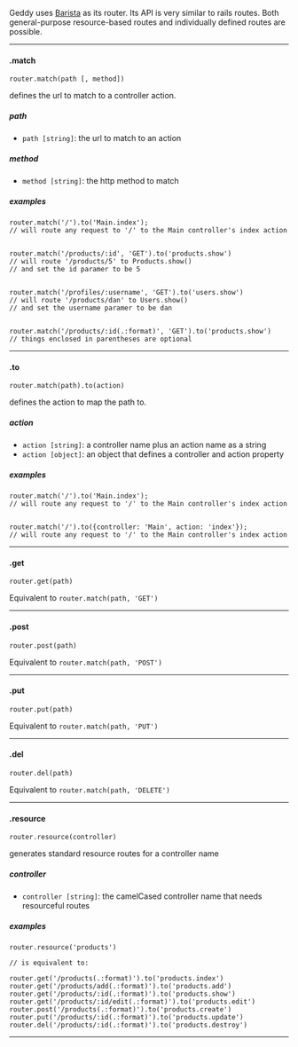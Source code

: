 Geddy uses [Barista](http://github.com/kieran/barista) as its router. Its API is very similar to rails routes. Both general-purpose resource-based routes and individually defined routes are possible.

* * *

#### .match
`router.match(path [, method])`

defines the url to match to a controller action.

##### path
- `path [string]`: the url to match to an action

##### method
- `method [string]`: the http method to match

##### examples
```
router.match('/').to('Main.index');
// will route any request to '/' to the Main controller's index action


router.match('/products/:id', 'GET').to('products.show')
// will route '/products/5' to Products.show()
// and set the id paramer to be 5


router.match('/profiles/:username', 'GET').to('users.show')
// will route '/products/dan' to Users.show()
// and set the username paramer to be dan


router.match('/products/:id(.:format)', 'GET').to('products.show')
// things enclosed in parentheses are optional
```

* * *

#### .to
`router.match(path).to(action)`

defines the action to map the path to.

##### action
- `action [string]`: a controller name plus an action name as a string
- `action [object]`: an object that defines a controller and action property

##### examples
```
router.match('/').to('Main.index');
// will route any request to '/' to the Main controller's index action


router.match('/').to({controller: 'Main', action: 'index'});
// will route any request to '/' to the Main controller's index action
```

* * *

#### .get
`router.get(path)`

Equivalent to `router.match(path, 'GET')`

* * *

#### .post
`router.post(path)`

Equivalent to `router.match(path, 'POST')`

* * *

#### .put
`router.put(path)`

Equivalent to `router.match(path, 'PUT')`

* * *

#### .del
`router.del(path)`

Equivalent to `router.match(path, 'DELETE')`

* * *

#### .resource
`router.resource(controller)`

generates standard resource routes for a controller name

##### controller
- `controller [string]`: the camelCased controller name that needs resourceful routes

##### examples
```
router.resource('products')

// is equivalent to:

router.get('/products(.:format)').to('products.index')
router.get('/products/add(.:format)').to('products.add')
router.get('/products/:id(.:format)').to('products.show')
router.get('/products/:id/edit(.:format)').to('products.edit')
router.post('/products(.:format)').to('products.create')
router.put('/products/:id(.:format)').to('products.update')
router.del('/products/:id(.:format)').to('products.destroy')
```

* * *
